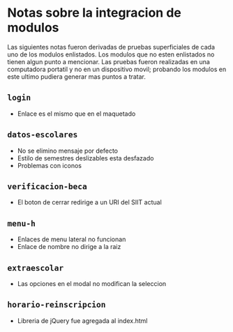 # Notas sobre la integracion de modulos

Las siguientes notas fueron derivadas de pruebas superficiales de cada uno
de los modulos enlistados. Los modulos que no esten enlistados no tienen algun
punto a mencionar. Las pruebas fueron realizadas en una computadora portatil y
no en un dispositivo movil; probando los modulos en este ultimo pudiera generar
mas puntos a tratar.


## `login`
- Enlace es el mismo que en el maquetado


## `datos-escolares`
- No se elimino mensaje por defecto
- Estilo de semestres deslizables esta desfazado
- Problemas con iconos


## `verificacion-beca`
- El boton de cerrar redirige a un URI del SIIT actual


## `menu-h`
- Enlaces de menu lateral no funcionan
- Enlace de nombre no dirige a la raiz


## `extraescolar`
- Las opciones en el modal no modifican la seleccion


## `horario-reinscripcion`
- Libreria de jQuery fue agregada al index.html

